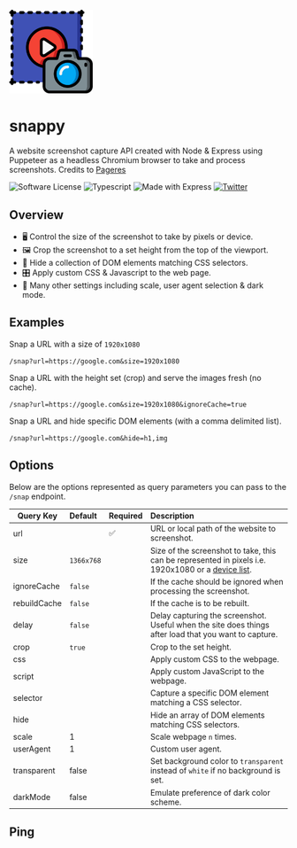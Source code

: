 <p align="left">
    <img alt="logo" src="./res/logo.svg" width="30%">
</p>

# snappy

A website screenshot capture API created with Node & Express using Puppeteer as a headless Chromium browser to take and
process screenshots. Credits to [Pageres](https://github.com/sindresorhus/pageres)

![Software License](https://img.shields.io/badge/license-MIT-brightgreen.svg?style=flat)
![Typescript](https://shields.io/badge/TypeScript-3178C6?logo=TypeScript&logoColor=FFF&style=flat)
![Made with Express](https://img.shields.io/badge/Made%20with-Express-brightgreen.svg?&style=flat)
[![Twitter](https://img.shields.io/twitter/follow/ainsleydev)](https://twitter.com/ainsleydev)

## Overview

- 🖥️ Control the size of the screenshot to take by pixels or device.
- 🖼️ Crop the screenshot to a set height from the top of the viewport.
- 🙈 Hide a collection of DOM elements matching CSS selectors.
- 🎛️ Apply custom CSS & Javascript to the web page.
- 📸 Many other settings including scale, user agent selection & dark mode.

## Examples

Snap a URL with a size of `1920x1080`

```
/snap?url=https://google.com&size=1920x1080
```


Snap a URL with the height set (crop) and serve the images fresh (no cache). 

```
/snap?url=https://google.com&size=1920x1080&ignoreCache=true
```

Snap a URL and hide specific DOM elements (with a comma delimited list).

```
/snap?url=https://google.com&hide=h1,img
```

## Options

Below are the options represented as query parameters you can pass to the `/snap` endpoint.

| Query Key    | Default    | Required | Description                                                                                                                                                        |
|--------------|:-----------|:---------|:-------------------------------------------------------------------------------------------------------------------------------------------------------------------|
| url          |            | ✅        | URL or local path of the website to screenshot.                                                                                                                    |
| size         | `1366x768` |          | Size of the screenshot to take, this can be represented in pixels i.e. 1920x1080 or a [device list](https://github.com/kevva/viewport-list/blob/master/data.json). |
| ignoreCache  | `false`    |          | If the cache should be ignored when processing the screenshot.                                                                                                     |
| rebuildCache | `false`    |          | If the cache is to be rebuilt.                                                                                                                                     |
| delay        | `false`    |          | Delay capturing the screenshot. Useful when the site does things after load that you want to capture.                                                              |
| crop         | `true`     |          | Crop to the set height.                                                                                                                                            |
| css          |            |          | Apply custom CSS to the webpage.                                                                                                                                   |
| script       |            |          | Apply custom JavaScript to the webpage.                                                                                                                            |
| selector     |            |          | Capture a specific DOM element matching a CSS selector.                                                                                                            |
| hide         |            |          | Hide an array of DOM elements matching CSS selectors.                                                                                                              |
| scale        | 1          |          | Scale webpage `n` times.                                                                                                                                           |
| userAgent    | 1          |          | Custom user agent.                                                                                                                                                 |
| transparent  | false      |          | Set background color to `transparent` instead of `white` if no background is set.                                                                                  |
| darkMode     | false      |          | Emulate preference of dark color scheme.                                                                                                                           |


## Ping

